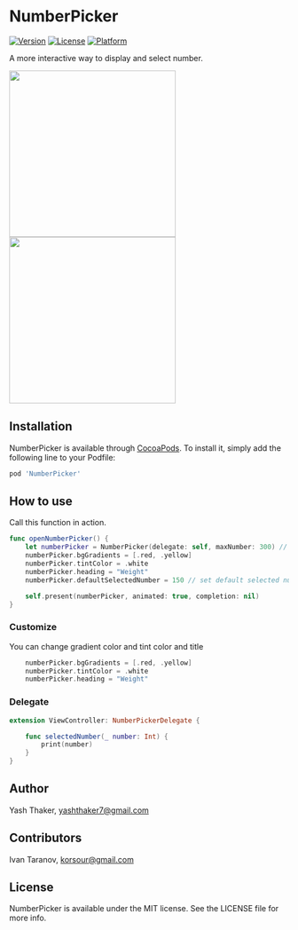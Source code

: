 # NumberPicker
[![Version](https://img.shields.io/cocoapods/v/NumberPicker.svg?style=flat)](https://cocoapods.org/pods/NumberPicker)
[![License](https://img.shields.io/cocoapods/l/NumberPicker.svg?style=flat)](https://cocoapods.org/pods/NumberPicker)
[![Platform](https://img.shields.io/cocoapods/p/NumberPicker.svg?style=flat)](https://cocoapods.org/pods/NumberPicker)

A more interactive way to display and select number.

<img src="https://github.com/yashthaker7/NumberPicker/blob/master/ScreenShot/numberPicker1.gif" width="300"><img src="https://github.com/yashthaker7/NumberPicker/blob/master/ScreenShot/numberPicker2.gif" width="300">

## Installation

NumberPicker is available through [CocoaPods](https://cocoapods.org). To install
it, simply add the following line to your Podfile:

```ruby
pod 'NumberPicker'
```

How to use 
---------
Call this function in action.
```swift
func openNumberPicker() {
    let numberPicker = NumberPicker(delegate: self, maxNumber: 300) // set max number 
    numberPicker.bgGradients = [.red, .yellow]
    numberPicker.tintColor = .white
    numberPicker.heading = "Weight"
    numberPicker.defaultSelectedNumber = 150 // set default selected number

    self.present(numberPicker, animated: true, completion: nil)
}
```
### Customize 
You can change gradient color and tint color and title 
```swift
    numberPicker.bgGradients = [.red, .yellow]
    numberPicker.tintColor = .white
    numberPicker.heading = "Weight"
```
### Delegate 
```swift
extension ViewController: NumberPickerDelegate {

    func selectedNumber(_ number: Int) {
        print(number)
    }
}
```
## Author

Yash Thaker, yashthaker7@gmail.com

## Contributors

Ivan Taranov, korsour@gmail.com

## License

NumberPicker is available under the MIT license. See the LICENSE file for more info.

